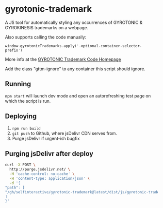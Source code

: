 # gyrotonic-trademark

A JS tool for automatically styling any occurrences of GYROTONIC &amp; GYROKINESIS trademarks on a webpage.

Also supports calling the code manually:

`window.gyrotonicTrademarks.apply('.optional-container-selector-prefix')`

More info at the [GYROTONIC Trademark Code Homepage](https://www.gyrotonic.com/terms-of-use/trademark-formatting-code/)

Add the class "gttm-ignore" to any container this script should ignore.

## Running

`npm start` will launch dev mode and open an autorefreshing test page on which the script is run.

## Deploying

1. `npm run build`
2. `git push` to Github, where jsDelivr CDN serves from.
3. Purge jsDelivr if urgent-ish bugfix

## Purging jsDelivr after deploy

```sh
curl -X POST \
  http://purge.jsdelivr.net/ \
  -H 'cache-control: no-cache' \
  -H 'content-type: application/json' \
  -d '{
"path": [
"/gh/selfinteractive/gyrotonic-trademark@latest/dist/js/gyrotonic-trademark.js"
]
}'
```
